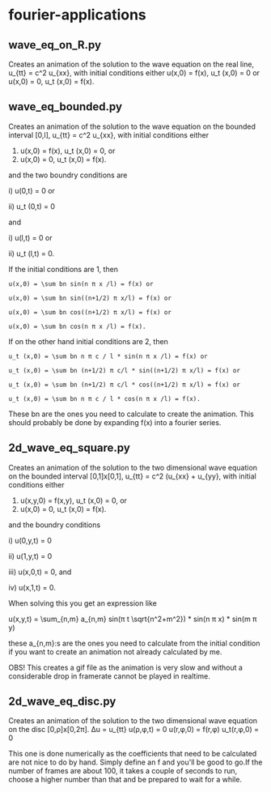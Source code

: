 # fourier-applications

## wave_eq_on_R.py

Creates an animation of the solution to the wave equation on the real line, 
u_{tt} = c^2 u_{xx},
with initial conditions either 
u(x,0) = f(x), u_t (x,0) = 0
or
u(x,0) = 0, u_t (x,0) = f(x).

## wave_eq_bounded.py

Creates an animation of the solution to the wave equation on the bounded interval [0,l],
u_{tt} = c^2 u_{xx},
with initial conditions either
1. u(x,0) = f(x), u_t (x,0) = 0, or
2. u(x,0) = 0, u_t (x,0) = f(x).

and the two boundry conditions are

i) u(0,t) = 0 or

ii) u_t (0,t) = 0

and

i) u(l,t) = 0 or

ii) u_t (l,t) = 0.

If the initial conditions are 1,
then 

    u(x,0) = \sum bn sin(n π x /l) = f(x) or 

    u(x,0) = \sum bn sin((n+1/2) π x/l) = f(x) or

    u(x,0) = \sum bn cos((n+1/2) π x/l) = f(x) or

    u(x,0) = \sum bn cos(n π x /l) = f(x).

If on the other hand initial conditions are 2, then 

    u_t (x,0) = \sum bn n π c / l * sin(n π x /l) = f(x) or 

    u_t (x,0) = \sum bn (n+1/2) π c/l * sin((n+1/2) π x/l) = f(x) or

    u_t (x,0) = \sum bn (n+1/2) π c/l * cos((n+1/2) π x/l) = f(x) or

    u_t (x,0) = \sum bn n π c / l * cos(n π x /l) = f(x).

These bn are the ones you need to calculate to create the animation. 
This should probably be done by expanding f(x) into a fourier series.

## 2d_wave_eq_square.py

Creates an animation of the solution to the two dimensional wave equation on the bounded interval [0,1]x[0,1],
u_{tt} = c^2 (u_{xx} + u_{yy},
with initial conditions either
1. u(x,y,0) = f(x,y), u_t (x,0) = 0, or
2. u(x,0) = 0, u_t (x,0) = f(x).

and the boundry conditions 

i) u(0,y,t) = 0 

ii) u(1,y,t) = 0

iii) u(x,0,t) = 0, and

iv) u(x,1,t) = 0.


When solving this you get an expression like

u(x,y,t) = \sum_{n,m} a_{n,m} sin(π t \sqrt{n^2+m^2}) * sin(n π x) * sin(m π y)

these a_{n,m}:s are the ones you need to calculate from the initial condition if you want to create an animation not already calculated by me.

OBS! This creates a gif file as the animation is very slow and without a considerable drop in framerate cannot be played in realtime.

## 2d_wave_eq_disc.py

Creates an animation of the solution to the two dimensional wave equation on the disc [0,ρ]x[0,2π]. 
Δu = u_{tt}
u(ρ,φ,t) = 0
u(r,φ,0) = f(r,φ)
u_t(r,φ,0) = 0

This one is done numerically as the coefficients that need to be calculated are not nice to do by hand. Simply define an f and you'll be good to go.If the number of frames are about 100, it takes a couple of seconds to run, choose a higher number than that and be prepared to wait for a while.  

